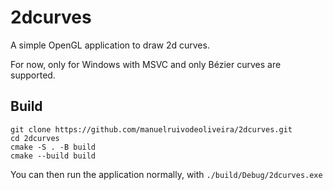 # 2dcurves
A simple OpenGL application to draw 2d curves.

For now, only for Windows with MSVC and only Bézier curves are supported.

## Build
```
git clone https://github.com/manuelruivodeoliveira/2dcurves.git
cd 2dcurves
cmake -S . -B build
cmake --build build
```

You can then run the application normally, with
`./build/Debug/2dcurves.exe`
